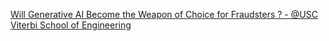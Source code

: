 [Will Generative AI Become the Weapon of Choice for Fraudsters ? - @USC Viterbi   School of Engineering](https://qi.tc/qi/114191)